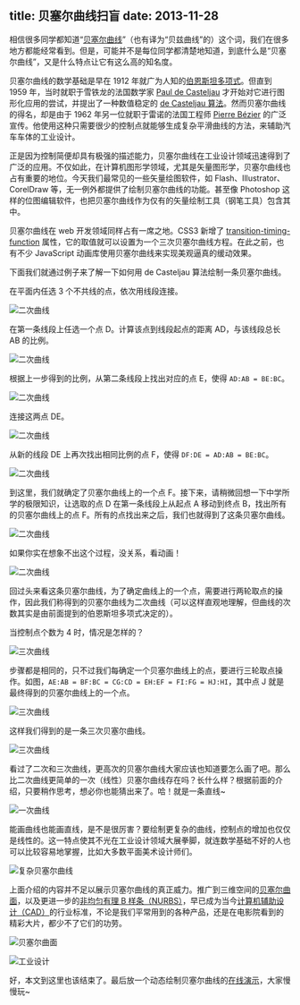 title: 贝塞尔曲线扫盲
date: 2013-11-28
---
相信很多同学都知道“[贝塞尔曲线](http://en.wikipedia.org/wiki/Bézier_curve)”（也有译为“贝兹曲线”的）这个词，我们在很多地方都能经常看到。但是，可能并不是每位同学都清楚地知道，到底什么是“贝塞尔曲线”，又是什么特点让它有这么高的知名度。

贝塞尔曲线的数学基础是早在 1912 年就广为人知的[伯恩斯坦多项式](http://en.wikipedia.org/wiki/Bernstein_polynomial)。但直到 1959 年，当时就职于雪铁龙的法国数学家 [Paul de Casteljau](http://en.wikipedia.org/wiki/Paul_de_Casteljau) 才开始对它进行图形化应用的尝试，并提出了一种数值稳定的 [de Casteljau 算法](http://en.wikipedia.org/wiki/De_Casteljau's_algorithm)。然而贝塞尔曲线的得名，却是由于 1962 年另一位就职于雷诺的法国工程师 [Pierre Bézier](http://en.wikipedia.org/wiki/Pierre_Bézier) 的广泛宣传。他使用这种只需要很少的控制点就能够生成复杂平滑曲线的方法，来辅助汽车车体的工业设计。

正是因为控制简便却具有极强的描述能力，贝塞尔曲线在工业设计领域迅速得到了广泛的应用。不仅如此，在计算机图形学领域，尤其是矢量图形学，贝塞尔曲线也占有重要的地位。今天我们最常见的一些矢量绘图软件，如 Flash、Illustrator、CorelDraw 等，无一例外都提供了绘制贝塞尔曲线的功能。甚至像 Photoshop 这样的位图编辑软件，也把贝塞尔曲线作为仅有的矢量绘制工具（钢笔工具）包含其中。

贝塞尔曲线在 web 开发领域同样占有一席之地。CSS3 新增了 [transition-timing-function](http://www.w3.org/TR/css3-transitions/#transition-timing-function-property) 属性，它的取值就可以设置为一个三次贝塞尔曲线方程。在此之前，也有不少 JavaScript 动画库使用贝塞尔曲线来实现美观逼真的缓动效果。

下面我们就通过例子来了解一下如何用 de Casteljau 算法绘制一条贝塞尔曲线。<!-- more -->

在平面内任选 3 个不共线的点，依次用线段连接。

![二次曲线](/assets/images/2013/11/bezier-quadratic-start.png)

在第一条线段上任选一个点 D。计算该点到线段起点的距离 AD，与该线段总长 AB 的比例。

![二次曲线](/assets/images/2013/11/bezier-quadratic-step1.png)

根据上一步得到的比例，从第二条线段上找出对应的点 E，使得 `AD:AB = BE:BC`。

![二次曲线](/assets/images/2013/11/bezier-quadratic-step2.png)

连接这两点 DE。

![二次曲线](/assets/images/2013/11/bezier-quadratic-step3.png)

从新的线段 DE 上再次找出相同比例的点 F，使得 `DF:DE = AD:AB = BE:BC`。

![二次曲线](/assets/images/2013/11/bezier-quadratic-step4.png)

到这里，我们就确定了贝塞尔曲线上的一个点 F。接下来，请稍微回想一下中学所学的极限知识，让选取的点 D 在第一条线段上从起点 A 移动到终点 B，找出所有的贝塞尔曲线上的点 F。所有的点找出来之后，我们也就得到了这条贝塞尔曲线。

![二次曲线](/assets/images/2013/11/bezier-quadratic-end.png)

如果你实在想象不出这个过程，没关系，看动画！

![二次曲线](/assets/images/2013/11/bezier-quadratic-animation.gif)

回过头来看这条贝塞尔曲线，为了确定曲线上的一个点，需要进行两轮取点的操作，因此我们称得到的贝塞尔曲线为二次曲线（可以这样直观地理解，但曲线的次数其实是由前面提到的伯恩斯坦多项式决定的）。

当控制点个数为 4 时，情况是怎样的？

![三次曲线](/assets/images/2013/11/bezier-cubic-start.png)

步骤都是相同的，只不过我们每确定一个贝塞尔曲线上的点，要进行三轮取点操作。如图，`AE:AB = BF:BC = CG:CD = EH:EF = FI:FG = HJ:HI`，其中点 J 就是最终得到的贝塞尔曲线上的一个点。

![三次曲线](/assets/images/2013/11/bezier-cubic-points.png)

这样我们得到的是一条三次贝塞尔曲线。

![三次曲线](/assets/images/2013/11/bezier-cubic-end.png)

看过了二次和三次曲线，更高次的贝塞尔曲线大家应该也知道要怎么画了吧。那么比二次曲线更简单的一次（线性）贝塞尔曲线存在吗？长什么样？根据前面的介绍，只要稍作思考，想必你也能猜出来了。哈！就是一条直线~

![一次曲线](/assets/images/2013/11/bezier-linear-animation.gif)

能画曲线也能画直线，是不是很厉害？要绘制更复杂的曲线，控制点的增加也仅仅是线性的。这一特点使其不光在工业设计领域大展拳脚，就连数学基础不好的人也可以比较容易地掌握，比如大多数平面美术设计师们。

![复杂贝塞尔曲线](/assets/images/2013/11/complex-bezier-curve.gif)

上面介绍的内容并不足以展示贝塞尔曲线的真正威力。推广到三维空间的[贝塞尔曲面](http://en.wikipedia.org/wiki/Bézier_surface)，以及更进一步的[非均匀有理 B 样条（NURBS）](http://en.wikipedia.org/wiki/Non-uniform_rational_B-spline)，早已成为当今[计算机辅助设计（CAD）](http://en.wikipedia.org/wiki/Computer-aided_design)的行业标准，不论是我们平常用到的各种产品，还是在电影院看到的精彩大片，都少不了它们的功劳。

![贝塞尔曲面](/assets/images/2013/11/bezier-surface.png)

![工业设计](/assets/images/2013/11/industrial-design.png)

好，本文到这里也该结束了。最后放一个动态绘制贝塞尔曲线的[在线演示](/bezier-curve/)，大家慢慢玩~